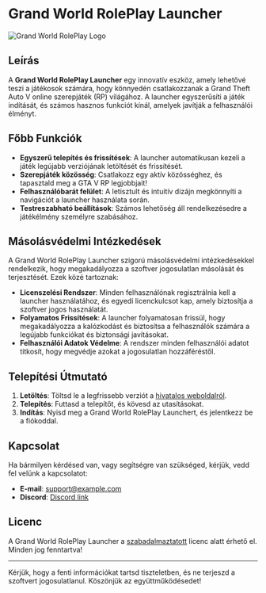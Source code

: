 # Grand World RolePlay Launcher

![Grand World RolePlay Logo](https://media.discordapp.net/attachments/1261445716761383015/1285668955826032720/Frame_6.png?ex=6706cb85&is=67057a05&hm=7323c70c419a909902e8fccea9436b769700715ba7702be7313a5f2fd909dd4c&=&format=webp&quality=lossless&width=1213&height=682) <!-- Cseréld le a logó linkjét -->

## Leírás

A **Grand World RolePlay Launcher** egy innovatív eszköz, amely lehetővé teszi a játékosok számára, hogy könnyedén csatlakozzanak a Grand Theft Auto V online szerepjáték (RP) világához. A launcher egyszerűsíti a játék indítását, és számos hasznos funkciót kínál, amelyek javítják a felhasználói élményt.

## Főbb Funkciók

- **Egyszerű telepítés és frissítések**: A launcher automatikusan kezeli a játék legújabb verziójának letöltését és frissítését.
- **Szerepjáték közösség**: Csatlakozz egy aktív közösséghez, és tapasztald meg a GTA V RP legjobbjait!
- **Felhasználóbarát felület**: A letisztult és intuitív dizájn megkönnyíti a navigációt a launcher használata során.
- **Testreszabható beállítások**: Számos lehetőség áll rendelkezésedre a játékélmény személyre szabásához.

## Másolásvédelmi Intézkedések

A Grand World RolePlay Launcher szigorú másolásvédelmi intézkedésekkel rendelkezik, hogy megakadályozza a szoftver jogosulatlan másolását és terjesztését. Ezek közé tartoznak:

- **Licenszelési Rendszer**: Minden felhasználónak regisztrálnia kell a launcher használatához, és egyedi licenckulcsot kap, amely biztosítja a szoftver jogos használatát.
- **Folyamatos Frissítések**: A launcher folyamatosan frissül, hogy megakadályozza a kalózkodást és biztosítsa a felhasználók számára a legújabb funkciókat és biztonsági javításokat.
- **Felhasználói Adatok Védelme**: A rendszer minden felhasználói adatot titkosít, hogy megvédje azokat a jogosulatlan hozzáféréstől.

## Telepítési Útmutató

1. **Letöltés**: Töltsd le a legfrissebb verziót a [hivatalos weboldalról](link_to_website).
2. **Telepítés**: Futtasd a telepítőt, és kövesd az utasításokat.
3. **Indítás**: Nyisd meg a Grand World RolePlay Launchert, és jelentkezz be a fiókoddal.

## Kapcsolat

Ha bármilyen kérdésed van, vagy segítségre van szükséged, kérjük, vedd fel velünk a kapcsolatot:

- **E-mail**: support@example.com
- **Discord**: [Discord link](https://discord.gg/grandworldhu)

## Licenc

A Grand World RolePlay Launcher a [szabadalmaztatott](link_to_license) licenc alatt érhető el. Minden jog fenntartva!

---

Kérjük, hogy a fenti információkat tartsd tiszteletben, és ne terjeszd a szoftvert jogosulatlanul. Köszönjük az együttműködésedet!
